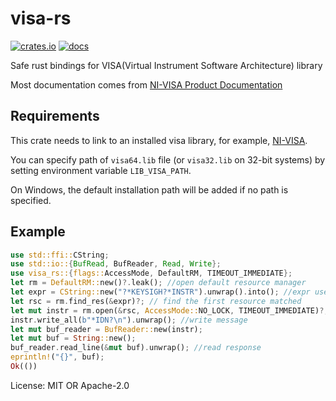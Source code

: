 ﻿# visa-rs

[![crates.io](https://img.shields.io/crates/v/visa-rs.svg)](https://crates.io/crates/visa-rs)
[![docs](https://docs.rs/visa-rs/badge.svg)](https://docs.rs/visa-rs)


Safe rust bindings for VISA(Virtual Instrument Software Architecture) library

Most documentation comes from [NI-VISA Product Documentation](https://www.ni.com/docs/en-US/bundle/ni-visa-20.0/page/ni-visa/help_file_title.html)

## Requirements
This crate needs to link to an installed visa library, for example, [NI-VISA](https://www.ni.com/en-us/support/downloads/drivers/download.ni-visa.html).

You can specify path of `visa64.lib` file (or `visa32.lib` on 32-bit systems) by setting environment variable `LIB_VISA_PATH`.

On Windows, the default installation path will be added if no path is specified.

## Example
```rust
use std::ffi::CString;
use std::io::{BufRead, BufReader, Read, Write};
use visa_rs::{flags::AccessMode, DefaultRM, TIMEOUT_IMMEDIATE};
let rm = DefaultRM::new()?.leak(); //open default resource manager
let expr = CString::new("?*KEYSIGH?*INSTR").unwrap().into(); //expr used to match resource name
let rsc = rm.find_res(&expr)?; // find the first resource matched
let mut instr = rm.open(&rsc, AccessMode::NO_LOCK, TIMEOUT_IMMEDIATE)?; //open a session to resource
instr.write_all(b"*IDN?\n").unwrap(); //write message
let mut buf_reader = BufReader::new(instr);
let mut buf = String::new();
buf_reader.read_line(&mut buf).unwrap(); //read response
eprintln!("{}", buf);
Ok(())
```

License: MIT OR Apache-2.0
